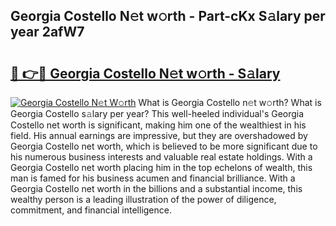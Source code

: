 ## Georgia Costello N𝚎t w𝚘rth - Part-cKx S𝚊lary per year 2afW7

# <h2><a href="http://gc3p35j.nevu.top/?p=Georgia+Costello">🔗 👉🔴 Georgia Costello N𝚎t w𝚘rth - S𝚊lary</a></h2>

[![Georgia Costello N𝚎t W𝚘rth](https://i.imgur.com/Oavwk0R.jpeg)](http://gc3p35j.nevu.top/?p=Georgia+Costello)
What is Georgia Costello n𝚎t w𝚘rth? What is Georgia Costello s𝚊lary per year?
This well-heeled individual's Georgia Costello net worth is significant, making him one of the wealthiest in his field. His annual earnings are impressive, but they are overshadowed by Georgia Costello net worth, which is believed to be more significant due to his numerous business interests and valuable real estate holdings. With a Georgia Costello net worth placing him in the top echelons of wealth, this man is famed for his business acumen and financial brilliance. With a Georgia Costello net worth in the billions and a substantial income, this wealthy person is a leading illustration of the power of diligence, commitment, and financial intelligence.
